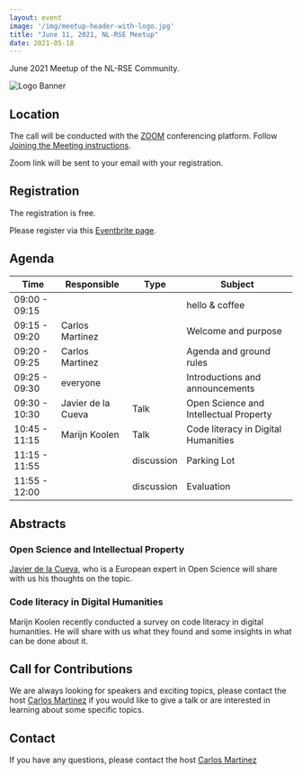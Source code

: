 ```yaml
---
layout: event
image: '/img/meetup-header-with-logo.jpg'
title: "June 11, 2021, NL-RSE Meetup"
date: 2021-05-18
---
```


June 2021 Meetup of the NL-RSE Community.
<!--break-->
![Logo Banner](/img/meetups/logo-banner.jpg)

## Location
The call will be conducted with the [ZOOM](https://zoom.us) conferencing platform. Follow [Joining the Meeting instructions](https://support.zoom.us/hc/en-us/articles/201362193-Joining-a-Meeting).

Zoom link will be sent to your email with your registration.

## Registration
The registration is free.

Please register via this [Eventbrite page](https://www.eventbrite.co.uk/e/nl-rse-meetup-june-11-2021-tickets-154425768631).

## Agenda

| Time | Responsible | Type | Subject |
| --- | ------------ | ---- | ------- |
| 09:00 - 09:15 | | | hello & coffee |
| 09:15 - 09:20	| Carlos Martinez | | Welcome and purpose |
| 09:20 - 09:25	| Carlos Martinez | | Agenda and ground rules |
| 09:25 - 09:30	| everyone | | Introductions and announcements |
| 09:30 - 10:30	| Javier de la Cueva  | Talk | Open Science and Intellectual Property |
| 10:45 - 11:15	| Marijn Koolen | Talk | Code literacy in Digital Humanities |
| 11:15 - 11:55 | | discussion | Parking Lot |
| 11:55 - 12:00 | | discussion | Evaluation |

## Abstracts

### Open Science and Intellectual Property

[Javier de la Cueva](https://en.wikipedia.org/wiki/Javier_de_la_Cueva), who is a European expert in Open Science will share with us his thoughts on the topic.

### Code literacy in Digital Humanities

Marijn Koolen recently conducted a survey on code literacy in digital humanities. He will share with us what they found and some insights in what can be done about it.

## Call for Contributions
We are always looking for speakers and exciting topics, please contact the host [Carlos Martinez](mailto:c.martinez@esciencecenter.nl) if you would like to give a talk or are interested in learning about some specific topics.

## Contact
If you have any questions, please contact the host [Carlos Martinez](mailto:c.martinez@esciencecenter.nl)
